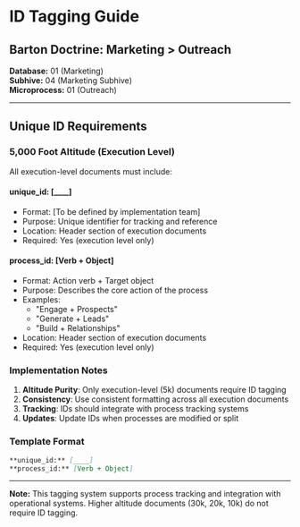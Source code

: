 # ID Tagging Guide

## Barton Doctrine: Marketing > Outreach

**Database:** 01 (Marketing)  
**Subhive:** 04 (Marketing Subhive)  
**Microprocess:** 01 (Outreach)

---

## Unique ID Requirements

### 5,000 Foot Altitude (Execution Level)

All execution-level documents must include:

#### unique_id: [____]
- Format: [To be defined by implementation team]
- Purpose: Unique identifier for tracking and reference
- Location: Header section of execution documents
- Required: Yes (execution level only)

#### process_id: [Verb + Object]
- Format: Action verb + Target object
- Purpose: Describes the core action of the process
- Examples: 
  - "Engage + Prospects"
  - "Generate + Leads" 
  - "Build + Relationships"
- Location: Header section of execution documents
- Required: Yes (execution level only)

### Implementation Notes

1. **Altitude Purity**: Only execution-level (5k) documents require ID tagging
2. **Consistency**: Use consistent formatting across all execution documents
3. **Tracking**: IDs should integrate with process tracking systems
4. **Updates**: Update IDs when processes are modified or split

### Template Format

```markdown
**unique_id:** [____]  
**process_id:** [Verb + Object]
```

---

**Note:** This tagging system supports process tracking and integration with operational systems. Higher altitude documents (30k, 20k, 10k) do not require ID tagging.